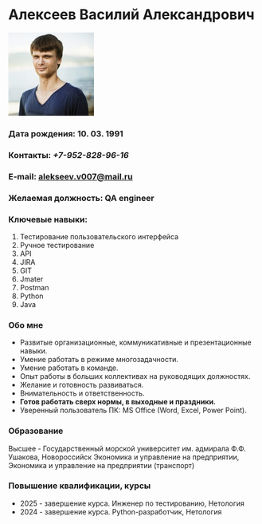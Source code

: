 # **Алексеев Василий Александрович**

![Фото](photo/photo.png)

### Дата рождения: 10. 03. 1991

### Контакты: _+7-952-828-96-16_
### E-mail: [alekseev.v007@mail.ru](alekseev.v007@mail.ru)

### Желаемая должность: **QA engineer**

### Ключевые навыки:

1. Тестирование пользовательского интерфейса
2. Ручное тестирование
3. API
4. JIRA
5. GIT
6. Jmater
7. Postman
8. Python
9. Java


### Обо мне
- Развитые организационные, коммуникативные и презентационные навыки.
- Умение работать в режиме многозадачности.
- Умение работать в команде.
- Опыт работы в больших коллективах на руководящих должностях.
- Желание и готовность развиваться.
- Внимательность и ответственность.
- **Готов работать сверх нормы, в выходные и праздники.**
- Уверенный пользователь ПК: MS Office (Word, Excel, Power Point).
### Образование
Высшее - Государственный морской университет им. адмирала Ф.Ф. Ушакова, Новороссийск
Экономика и управление на предприятии, Экономика и управление на предприятии (транспорт)
### Повышение квалификации, курсы
- 2025 - завершение курса.	Инженер по тестированию, Нетология
- 2024 - завершение курса.	Python-разработчик, Нетология


